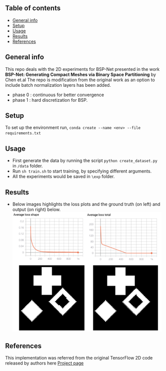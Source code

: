 ## Table of contents
* [General info](#general-info)
* [Setup](#setup)
* [Usage](#general-info)
* [Results](#results)
* [References](#references)

## General info
This repo deals with the 2D experiments for BSP-Net presented in the work **BSP-Net: Generating Compact Meshes via Binary Space Partitioning** by Chen et.al
The repo is modification from the original work as an option to include batch normalization layers has been added. 
- phase 0 : continuous for better convergence
- phase 1 : hard discretization for BSP.	

## Setup
To set up the environment run,
`conda create --name <env> --file requirements.txt`

## Usage
- First generate the data by running the script ```python create_dataset.py``` in ``` /data ``` folder.
- Run ``` sh train.sh ``` to start training, by specifying different arguments.
- All the experiments would be saved in ``` \exp ``` folder.

## Results
- Below images highlights the loss plots and the ground truth (on left) and output (on right) below.
![Alt text](sample_img.png?raw=true "Title")
## References
This implementation was referred from the original TensorFlow 2D code released by authors here [Project page](https://bsp-net.github.io)

